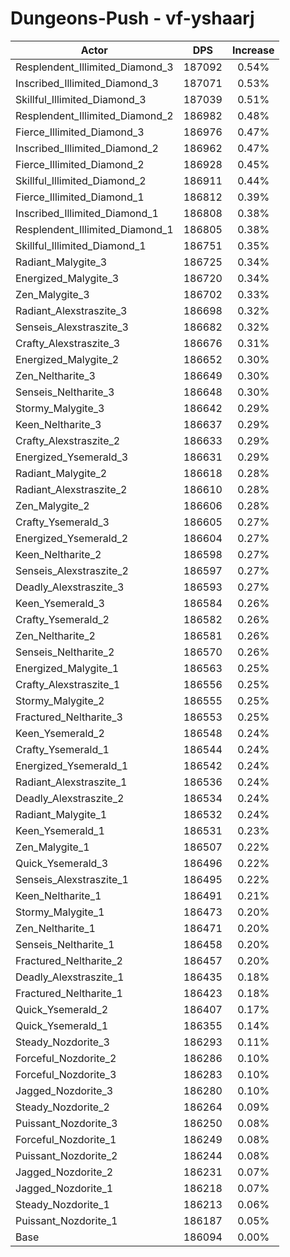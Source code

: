 # Dungeons-Push - vf-yshaarj
| Actor | DPS | Increase |
|---|:---:|:---:|
|Resplendent_Illimited_Diamond_3|187092|0.54%|
|Inscribed_Illimited_Diamond_3|187071|0.53%|
|Skillful_Illimited_Diamond_3|187039|0.51%|
|Resplendent_Illimited_Diamond_2|186982|0.48%|
|Fierce_Illimited_Diamond_3|186976|0.47%|
|Inscribed_Illimited_Diamond_2|186962|0.47%|
|Fierce_Illimited_Diamond_2|186928|0.45%|
|Skillful_Illimited_Diamond_2|186911|0.44%|
|Fierce_Illimited_Diamond_1|186812|0.39%|
|Inscribed_Illimited_Diamond_1|186808|0.38%|
|Resplendent_Illimited_Diamond_1|186805|0.38%|
|Skillful_Illimited_Diamond_1|186751|0.35%|
|Radiant_Malygite_3|186725|0.34%|
|Energized_Malygite_3|186720|0.34%|
|Zen_Malygite_3|186702|0.33%|
|Radiant_Alexstraszite_3|186698|0.32%|
|Senseis_Alexstraszite_3|186682|0.32%|
|Crafty_Alexstraszite_3|186676|0.31%|
|Energized_Malygite_2|186652|0.30%|
|Zen_Neltharite_3|186649|0.30%|
|Senseis_Neltharite_3|186648|0.30%|
|Stormy_Malygite_3|186642|0.29%|
|Keen_Neltharite_3|186637|0.29%|
|Crafty_Alexstraszite_2|186633|0.29%|
|Energized_Ysemerald_3|186631|0.29%|
|Radiant_Malygite_2|186618|0.28%|
|Radiant_Alexstraszite_2|186610|0.28%|
|Zen_Malygite_2|186606|0.28%|
|Crafty_Ysemerald_3|186605|0.27%|
|Energized_Ysemerald_2|186604|0.27%|
|Keen_Neltharite_2|186598|0.27%|
|Senseis_Alexstraszite_2|186597|0.27%|
|Deadly_Alexstraszite_3|186593|0.27%|
|Keen_Ysemerald_3|186584|0.26%|
|Crafty_Ysemerald_2|186582|0.26%|
|Zen_Neltharite_2|186581|0.26%|
|Senseis_Neltharite_2|186570|0.26%|
|Energized_Malygite_1|186563|0.25%|
|Crafty_Alexstraszite_1|186556|0.25%|
|Stormy_Malygite_2|186555|0.25%|
|Fractured_Neltharite_3|186553|0.25%|
|Keen_Ysemerald_2|186548|0.24%|
|Crafty_Ysemerald_1|186544|0.24%|
|Energized_Ysemerald_1|186542|0.24%|
|Radiant_Alexstraszite_1|186536|0.24%|
|Deadly_Alexstraszite_2|186534|0.24%|
|Radiant_Malygite_1|186532|0.24%|
|Keen_Ysemerald_1|186531|0.23%|
|Zen_Malygite_1|186507|0.22%|
|Quick_Ysemerald_3|186496|0.22%|
|Senseis_Alexstraszite_1|186495|0.22%|
|Keen_Neltharite_1|186491|0.21%|
|Stormy_Malygite_1|186473|0.20%|
|Zen_Neltharite_1|186471|0.20%|
|Senseis_Neltharite_1|186458|0.20%|
|Fractured_Neltharite_2|186457|0.20%|
|Deadly_Alexstraszite_1|186435|0.18%|
|Fractured_Neltharite_1|186423|0.18%|
|Quick_Ysemerald_2|186407|0.17%|
|Quick_Ysemerald_1|186355|0.14%|
|Steady_Nozdorite_3|186293|0.11%|
|Forceful_Nozdorite_2|186286|0.10%|
|Forceful_Nozdorite_3|186283|0.10%|
|Jagged_Nozdorite_3|186280|0.10%|
|Steady_Nozdorite_2|186264|0.09%|
|Puissant_Nozdorite_3|186250|0.08%|
|Forceful_Nozdorite_1|186249|0.08%|
|Puissant_Nozdorite_2|186244|0.08%|
|Jagged_Nozdorite_2|186231|0.07%|
|Jagged_Nozdorite_1|186218|0.07%|
|Steady_Nozdorite_1|186213|0.06%|
|Puissant_Nozdorite_1|186187|0.05%|
|Base|186094|0.00%|
